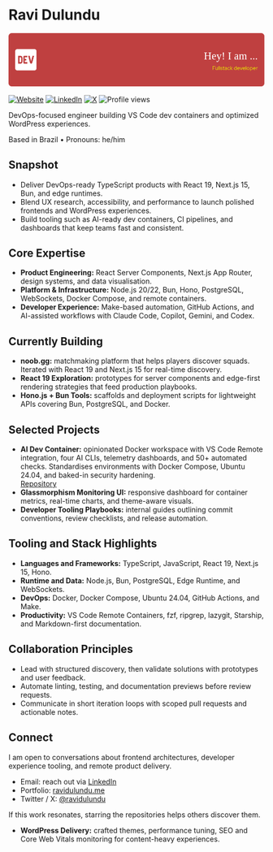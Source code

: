 # Ravi Dulundu

![Header image for Ravi Dulundu](./github-header-image.png)

[![Website][website-badge]][website-url]
[![LinkedIn][linkedin-badge]][linkedin-url]
[![X][x-badge]][x-url]
![Profile views][views-badge]

DevOps-focused engineer building VS Code dev containers and optimized
WordPress experiences.

Based in Brazil • Pronouns: he/him

## Snapshot

- Deliver DevOps-ready TypeScript products with React 19, Next.js 15, Bun, and
  edge runtimes.
- Blend UX research, accessibility, and performance to launch polished
  frontends and WordPress experiences.
- Build tooling such as AI-ready dev containers, CI pipelines, and dashboards
  that keep teams fast and consistent.

## Core Expertise

- **Product Engineering:** React Server Components, Next.js App Router, design
  systems, and data visualisation.
- **Platform & Infrastructure:** Node.js 20/22, Bun, Hono, PostgreSQL,
  WebSockets, Docker Compose, and remote containers.
- **Developer Experience:** Make-based automation, GitHub Actions, and
  AI-assisted workflows with Claude Code, Copilot, Gemini, and Codex.

## Currently Building

- **noob.gg:** matchmaking platform that helps players discover squads. Iterated
  with React 19 and Next.js 15 for real-time discovery.
- **React 19 Exploration:** prototypes for server components and edge-first
  rendering strategies that feed production playbooks.
- **Hono.js + Bun Tools:** scaffolds and deployment scripts for lightweight APIs
  covering Bun, PostgreSQL, and Docker.

## Selected Projects

- **AI Dev Container:** opinionated Docker workspace with VS Code Remote
  integration, four AI CLIs, telemetry dashboards, and 50+ automated checks.
  Standardises environments with Docker Compose, Ubuntu 24.04, and baked-in
  security hardening.  
  [Repository](https://github.com/ravidulundu/claude-dev-container)
- **Glassmorphism Monitoring UI:** responsive dashboard for container metrics,
  real-time charts, and theme-aware visuals.
- **Developer Tooling Playbooks:** internal guides outlining commit conventions,
  review checklists, and release automation.

## Tooling and Stack Highlights

- **Languages and Frameworks:** TypeScript, JavaScript, React 19, Next.js 15,
  Hono.
- **Runtime and Data:** Node.js, Bun, PostgreSQL, Edge Runtime, and WebSockets.
- **DevOps:** Docker, Docker Compose, Ubuntu 24.04, GitHub Actions, and Make.
- **Productivity:** VS Code Remote Containers, fzf, ripgrep, lazygit, Starship,
  and Markdown-first documentation.

## Collaboration Principles

- Lead with structured discovery, then validate solutions with prototypes and
  user feedback.
- Automate linting, testing, and documentation previews before review requests.
- Communicate in short iteration loops with scoped pull requests and actionable
  notes.

## Connect

I am open to conversations about frontend architectures, developer experience
tooling, and remote product delivery.

- Email: reach out via [LinkedIn](https://linkedin.com/in/ravidulundu)
- Portfolio: [ravidulundu.me](https://ravidulundu.me)
- Twitter / X: [@ravidulundu](https://twitter.com/ravidulundu)

If this work resonates, starring the repositories helps others discover them.

[website-badge]: https://img.shields.io/badge/Website-000?logo=firefox
[website-url]: https://ravidulundu.me
[linkedin-badge]: https://img.shields.io/badge/LinkedIn-0A6?logo=linkedin
[linkedin-url]: https://linkedin.com/in/ravidulundu
[x-badge]: https://img.shields.io/badge/X-000000?style=flat&logo=x
[x-url]: https://twitter.com/ravidulundu
[views-badge]: https://komarev.com/ghpvc/?username=ravidulundu
- **WordPress Delivery:** crafted themes, performance tuning, SEO and Core
  Web Vitals monitoring for content-heavy experiences.
